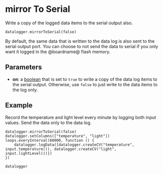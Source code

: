 # mirror To Serial

Write a copy of the logged data items to the serial output also.

```sig
datalogger.mirrorToSerial(false)
```

By default, the same data that is written to the data log is also sent to the serial output port. You can choose to not send the data to serial if you only want it logged in the @boardname@ flash memory.

## Parameters

* **on**: a [boolean](types/boolean) that is set to `true` to write a copy of the data log items to the serial output. Otherwise, use `false` to just write to the data items to the log only.

## Example

Record the temperature and light level every minute by logging both input values. Send the data only to the data log.

```blocks
datalogger.mirrorToSerial(false)
datalogger.setColumns(["temperature", "light"])
loops.everyInterval(60000, function () {
    datalogger.logData([datalogger.createCV("temperature", input.temperature()), datalogger.createCV("light", input.lightLevel())])
})
```

```package
datalogger
```